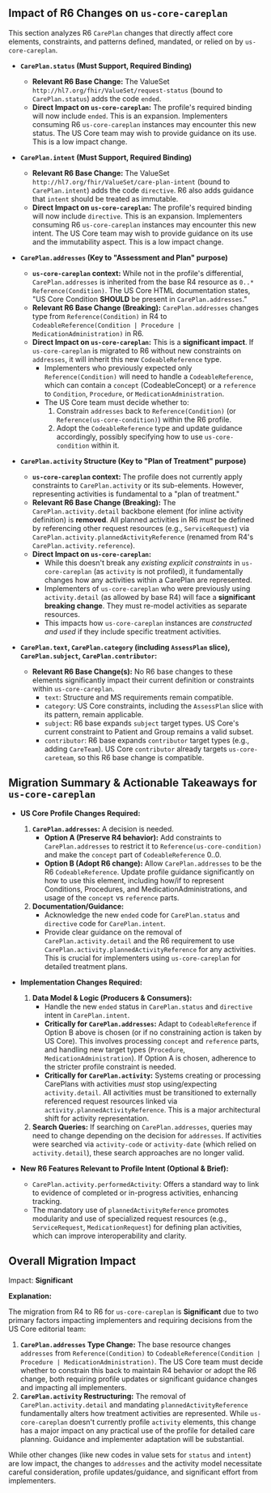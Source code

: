## Impact of R6 Changes on `us-core-careplan`

This section analyzes R6 `CarePlan` changes that directly affect core elements, constraints, and patterns defined, mandated, or relied on by `us-core-careplan`.

*   **`CarePlan.status` (Must Support, Required Binding)**
    *   **Relevant R6 Base Change:** The ValueSet `http://hl7.org/fhir/ValueSet/request-status` (bound to `CarePlan.status`) adds the code `ended`.
    *   **Direct Impact on `us-core-careplan`:** The profile's required binding will now include `ended`. This is an expansion. Implementers consuming R6 `us-core-careplan` instances may encounter this new status. The US Core team may wish to provide guidance on its use. This is a low impact change.

*   **`CarePlan.intent` (Must Support, Required Binding)**
    *   **Relevant R6 Base Change:** The ValueSet `http://hl7.org/fhir/ValueSet/care-plan-intent` (bound to `CarePlan.intent`) adds the code `directive`. R6 also adds guidance that `intent` should be treated as immutable.
    *   **Direct Impact on `us-core-careplan`:** The profile's required binding will now include `directive`. This is an expansion. Implementers consuming R6 `us-core-careplan` instances may encounter this new intent. The US Core team may wish to provide guidance on its use and the immutability aspect. This is a low impact change.

*   **`CarePlan.addresses` (Key to "Assessment and Plan" purpose)**
    *   **`us-core-careplan` context:** While not in the profile's differential, `CarePlan.addresses` is inherited from the base R4 resource as `0..* Reference(Condition)`. The US Core HTML documentation states, "US Core Condition **SHOULD** be present in `CarePlan.addresses`."
    *   **Relevant R6 Base Change (Breaking):** `CarePlan.addresses` changes type from `Reference(Condition)` in R4 to `CodeableReference(Condition | Procedure | MedicationAdministration)` in R6.
    *   **Direct Impact on `us-core-careplan`:** This is a **significant impact**. If `us-core-careplan` is migrated to R6 without new constraints on `addresses`, it will inherit this new `CodeableReference` type.
        *   Implementers who previously expected only `Reference(Condition)` will need to handle a `CodeableReference`, which can contain a `concept` (CodeableConcept) or a `reference` to `Condition`, `Procedure`, or `MedicationAdministration`.
        *   The US Core team must decide whether to:
            1.  Constrain `addresses` back to `Reference(Condition)` (or `Reference(us-core-condition)`) within the R6 profile.
            2.  Adopt the `CodeableReference` type and update guidance accordingly, possibly specifying how to use `us-core-condition` within it.

*   **`CarePlan.activity` Structure (Key to "Plan of Treatment" purpose)**
    *   **`us-core-careplan` context:** The profile does not currently apply constraints to `CarePlan.activity` or its sub-elements. However, representing activities is fundamental to a "plan of treatment."
    *   **Relevant R6 Base Change (Breaking):** The `CarePlan.activity.detail` backbone element (for inline activity definition) is **removed**. All planned activities in R6 *must* be defined by referencing other request resources (e.g., `ServiceRequest`) via `CarePlan.activity.plannedActivityReference` (renamed from R4's `CarePlan.activity.reference`).
    *   **Direct Impact on `us-core-careplan`:**
        *   While this doesn't break any *existing explicit constraints* in `us-core-careplan` (as `activity` is not profiled), it fundamentally changes how any activities within a CarePlan are represented.
        *   Implementers of `us-core-careplan` who were previously using `activity.detail` (as allowed by base R4) will face a **significant breaking change**. They must re-model activities as separate resources.
        *   This impacts how `us-core-careplan` instances are *constructed and used* if they include specific treatment activities.

*   **`CarePlan.text`, `CarePlan.category` (including `AssessPlan` slice), `CarePlan.subject`, `CarePlan.contributor`:**
    *   **Relevant R6 Base Change(s):** No R6 base changes to these elements significantly impact their current definition or constraints within `us-core-careplan`.
        *   `text`: Structure and MS requirements remain compatible.
        *   `category`: US Core constraints, including the `AssessPlan` slice with its pattern, remain applicable.
        *   `subject`: R6 base expands `subject` target types. US Core's current constraint to Patient and Group remains a valid subset.
        *   `contributor`: R6 base expands `contributor` target types (e.g., adding `CareTeam`). US Core `contributor` already targets `us-core-careteam`, so this R6 base change is compatible.

## Migration Summary & Actionable Takeaways for `us-core-careplan`

*   **US Core Profile Changes Required:**
    1.  **`CarePlan.addresses`:** A decision is needed.
        *   **Option A (Preserve R4 behavior):** Add constraints to `CarePlan.addresses` to restrict it to `Reference(us-core-condition)` and make the `concept` part of `CodeableReference` 0..0.
        *   **Option B (Adopt R6 change):** Allow `CarePlan.addresses` to be the R6 `CodeableReference`. Update profile guidance significantly on how to use this element, including how/if to represent Conditions, Procedures, and MedicationAdministrations, and usage of the `concept` vs `reference` parts.
    2.  **Documentation/Guidance:**
        *   Acknowledge the new `ended` code for `CarePlan.status` and `directive` code for `CarePlan.intent`.
        *   Provide clear guidance on the removal of `CarePlan.activity.detail` and the R6 requirement to use `CarePlan.activity.plannedActivityReference` for any activities. This is crucial for implementers using `us-core-careplan` for detailed treatment plans.

*   **Implementation Changes Required:**
    1.  **Data Model & Logic (Producers & Consumers):**
        *   Handle the new `ended` status in `CarePlan.status` and `directive` intent in `CarePlan.intent`.
        *   **Critically for `CarePlan.addresses`:** Adapt to `CodeableReference` if Option B above is chosen (or if no constraining action is taken by US Core). This involves processing `concept` and `reference` parts, and handling new target types (`Procedure`, `MedicationAdministration`). If Option A is chosen, adherence to the stricter profile constraint is needed.
        *   **Critically for `CarePlan.activity`:** Systems creating or processing CarePlans with activities *must* stop using/expecting `activity.detail`. All activities must be transitioned to externally referenced request resources linked via `activity.plannedActivityReference`. This is a major architectural shift for activity representation.
    2.  **Search Queries:** If searching on `CarePlan.addresses`, queries may need to change depending on the decision for `addresses`. If activities were searched via `activity-code` or `activity-date` (which relied on `activity.detail`), these search approaches are no longer valid.

*   **New R6 Features Relevant to Profile Intent (Optional & Brief):**
    *   `CarePlan.activity.performedActivity`: Offers a standard way to link to evidence of completed or in-progress activities, enhancing tracking.
    *   The mandatory use of `plannedActivityReference` promotes modularity and use of specialized request resources (e.g., `ServiceRequest`, `MedicationRequest`) for defining plan activities, which can improve interoperability and clarity.

## Overall Migration Impact

Impact: **Significant**

**Explanation:**

The migration from R4 to R6 for `us-core-careplan` is **Significant** due to two primary factors impacting implementers and requiring decisions from the US Core editorial team:

1.  **`CarePlan.addresses` Type Change:** The base resource changes `addresses` from `Reference(Condition)` to `CodeableReference(Condition | Procedure | MedicationAdministration)`. The US Core team must decide whether to constrain this back to maintain R4 behavior or adopt the R6 change, both requiring profile updates or significant guidance changes and impacting all implementers.
2.  **`CarePlan.activity` Restructuring:** The removal of `CarePlan.activity.detail` and mandating `plannedActivityReference` fundamentally alters how treatment activities are represented. While `us-core-careplan` doesn't currently profile `activity` elements, this change has a major impact on any practical use of the profile for detailed care planning. Guidance and implementer adaptation will be substantial.

While other changes (like new codes in value sets for `status` and `intent`) are low impact, the changes to `addresses` and the activity model necessitate careful consideration, profile updates/guidance, and significant effort from implementers.